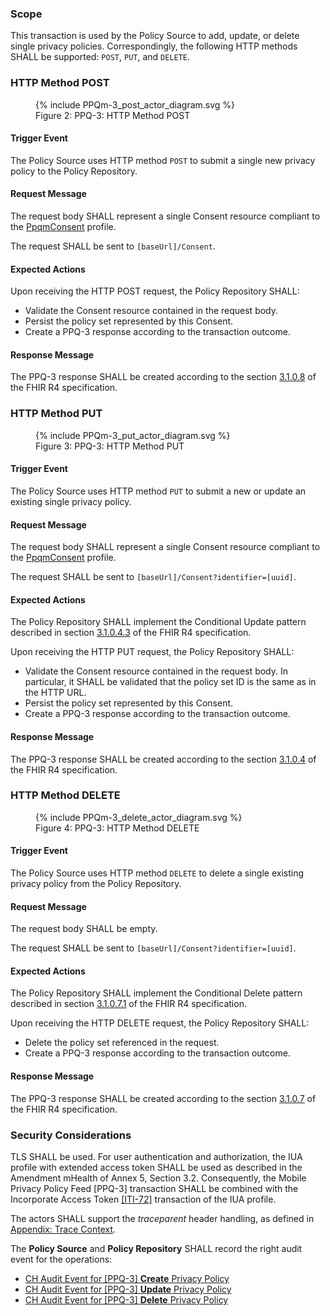 ### Scope

This transaction is used by the Policy Source to add, update, or delete single privacy policies. Correspondingly, the
following HTTP methods SHALL be supported: `POST`, `PUT`, and `DELETE`.

### HTTP Method POST

<figure>
  {% include PPQm-3_post_actor_diagram.svg %}
  <figcaption>Figure 2: PPQ-3: HTTP Method POST</figcaption>
</figure>

#### Trigger Event

The Policy Source uses HTTP method `POST` to submit a single new privacy policy to the Policy Repository.

#### Request Message

The request body SHALL represent a single Consent resource compliant to the
[PpqmConsent](StructureDefinition-PpqmConsent.html) profile.

The request SHALL be sent to `[baseUrl]/Consent`.

#### Expected Actions

Upon receiving the HTTP POST request, the Policy Repository SHALL:
-	Validate the Consent resource contained in the request body.
-	Persist the policy set represented by this Consent.
-	Create a PPQ-3 response according to the transaction outcome.

#### Response Message

The PPQ-3 response SHALL be created according to the section
[3.1.0.8](https://hl7.org/fhir/R4/http.html#create) of the FHIR R4 specification.

### HTTP Method PUT

<figure>
  {% include PPQm-3_put_actor_diagram.svg %}
  <figcaption>Figure 3: PPQ-3: HTTP Method PUT</figcaption>
</figure>

#### Trigger Event

The Policy Source uses HTTP method `PUT` to submit a new or update an existing single privacy policy.

#### Request Message

The request body SHALL represent a single Consent resource compliant to the
[PpqmConsent](StructureDefinition-PpqmConsent.html) profile.

The request SHALL be sent to `[baseUrl]/Consent?identifier=[uuid]`.

#### Expected Actions

The Policy Repository SHALL implement the Conditional Update pattern described in section
[3.1.0.4.3](https://hl7.org/fhir/R4/http.html#cond-update) of the FHIR R4 specification.

Upon receiving the HTTP PUT request, the Policy Repository SHALL:
- Validate the Consent resource contained in the request body. In particular, it SHALL be validated that the policy set
ID is the same as in the HTTP URL.
- Persist the policy set represented by this Consent.
- Create a PPQ-3 response according to the transaction outcome.

#### Response Message

The PPQ-3 response SHALL be created according to the section
[3.1.0.4](https://hl7.org/fhir/R4/http.html#update) of the FHIR R4 specification.

###	HTTP Method DELETE

<figure>
  {% include PPQm-3_delete_actor_diagram.svg %}
  <figcaption>Figure 4: PPQ-3: HTTP Method DELETE</figcaption>
</figure>

#### Trigger Event

The Policy Source uses HTTP method `DELETE` to delete a single existing privacy policy from the Policy Repository.

#### Request Message

The request body SHALL be empty.

The request SHALL be sent to `[baseUrl]/Consent?identifier=[uuid]`.

#### Expected Actions

The Policy Repository SHALL implement the Conditional Delete pattern described in section 
[3.1.0.7.1](https://hl7.org/fhir/R4/http.html#3.1.0.7.1) of the FHIR R4 specification. 

Upon receiving the HTTP DELETE request, the Policy Repository SHALL:
-	Delete the policy set referenced in the request.
-	Create a PPQ-3 response according to the transaction outcome.

#### Response Message

The PPQ-3 response SHALL be created according to the section
[3.1.0.7](https://hl7.org/fhir/R4/http.html#delete) of the FHIR R4 specification.

### Security Considerations

TLS SHALL be used. For user authentication and authorization, the IUA profile with extended access token SHALL be used
as described in the Amendment mHealth of Annex 5, Section 3.2. Consequently, the Mobile Privacy Policy Feed [PPQ-3]
transaction SHALL be combined with the Incorporate Access Token
[[ITI-72]](https://profiles.ihe.net/ITI/IUA/index.html#372-incorporate-access-token-iti-72) transaction of the IUA
profile.

The actors SHALL support the _traceparent_ header handling, as defined in [Appendix: Trace Context](tracecontext.html).

The **Policy Source** and **Policy Repository** SHALL record the right audit event for the operations:

- [CH Audit Event for [PPQ-3] **Create** Privacy Policy](StructureDefinition-ChAuditEventPpq3Create.html)
- [CH Audit Event for [PPQ-3] **Update** Privacy Policy](StructureDefinition-ChAuditEventPpq3Update.html)
- [CH Audit Event for [PPQ-3] **Delete** Privacy Policy](StructureDefinition-ChAuditEventPpq3Delete.html)